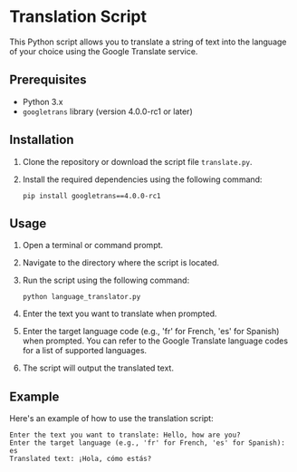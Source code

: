 # Translation Script

This Python script allows you to translate a string of text into the language of your choice using the Google Translate service.

## Prerequisites

- Python 3.x
- `googletrans` library (version 4.0.0-rc1 or later)

## Installation

1. Clone the repository or download the script file `translate.py`.

2. Install the required dependencies using the following command:

   ```shell
   pip install googletrans==4.0.0-rc1

## Usage

1. Open a terminal or command prompt.

2. Navigate to the directory where the script is located.

3. Run the script using the following command:

   ```shell
   python language_translator.py

4. Enter the text you want to translate when prompted.

5. Enter the target language code (e.g., 'fr' for French, 'es' for Spanish) when prompted. You can refer to the Google Translate language codes for a list of supported languages.

6. The script will output the translated text.

## Example

Here's an example of how to use the translation script:

```shell
Enter the text you want to translate: Hello, how are you?
Enter the target language (e.g., 'fr' for French, 'es' for Spanish): es
Translated text: ¡Hola, cómo estás?
